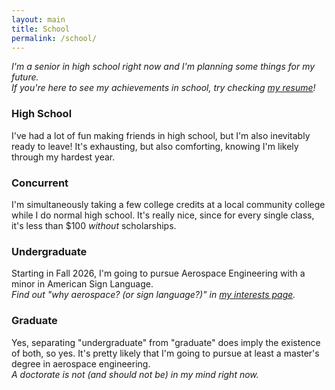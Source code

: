 ```yaml
---
layout: main
title: School
permalink: /school/
---
```


*I'm a senior in high school right now and I'm planning some things for my future.<br>
If you're here to see my achievements in school, try checking [my resume](https://gsl4295.github.io/me/resume)!*

### High School
I've had a lot of fun making friends in high school, but I'm also inevitably ready to leave!
It's exhausting, but also comforting, knowing I'm likely through my hardest year.

### Concurrent
I'm simultaneously taking a few college credits at a local community college while I do normal high school.
It's really nice, since for every single class, it's less than $100 *without* scholarships.

### Undergraduate
Starting in Fall 2026, I'm going to pursue Aerospace Engineering with a minor in American Sign Language.<br>
*Find out "why aerospace? (or sign language?)" in [my interests page](https://gsl4295.github.io/me/interests).*

### Graduate
Yes, separating "undergraduate" from "graduate" does imply the existence of both, so yes.
It's pretty likely that I'm going to pursue at least a master's degree in aerospace engineering.<br>
*A doctorate is not (and should not be) in my mind right now.*